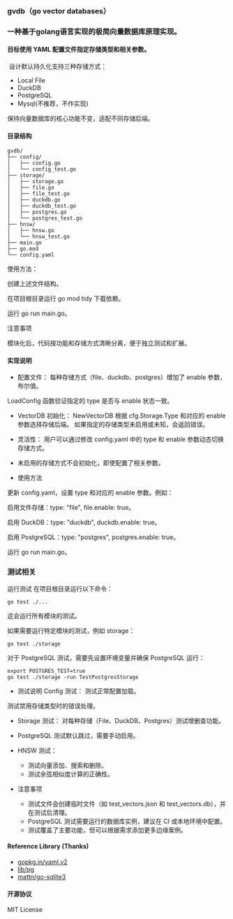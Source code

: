 ### gvdb（go vector databases）

### 一种基于golang语言实现的极简向量数据库原理实现。

#### 目标使用 YAML 配置文件指定存储类型和相关参数。

 设计默认持久化支持三种存储方式：
* Local File
* DuckDB
* PostgreSQL
* Mysql(不推荐，不作实现)

保持向量数据库的核心功能不变，适配不同存储后端。

#### 目录结构

```
gvdb/
├── config/
│   ├── config.go
│   └── config_test.go
├── storage/
│   ├── storage.go
│   ├── file.go
│   ├── file_test.go
│   ├── duckdb.go
│   ├── duckdb_test.go
│   ├── postgres.go
│   └── postgres_test.go
├── hnsw/
│   ├── hnsw.go
│   └── hnsw_test.go
├── main.go
├── go.mod
└── config.yaml
```

使用方法：

创建上述文件结构。

在项目根目录运行 go mod tidy 下载依赖。

运行 go run main.go。

注意事项

模块化后，代码按功能和存储方式清晰分离，便于独立测试和扩展。

#### 实现说明

* 配置文件：
每种存储方式（file、duckdb、postgres）增加了 enable 参数，布尔值。

LoadConfig 函数验证指定的 type 是否与 enable 状态一致。

* VectorDB 初始化：
NewVectorDB 根据 cfg.Storage.Type 和对应的 enable 参数选择存储后端。
如果指定的存储类型未启用或未知，会返回错误。

* 灵活性：
用户可以通过修改 config.yaml 中的 type 和 enable 参数动态切换存储方式。

* 未启用的存储方式不会初始化，即使配置了相关参数。

* 使用方法

更新 config.yaml，设置 type 和对应的 enable 参数。例如：

启用文件存储：type: "file", file.enable: true。

启用 DuckDB：type: "duckdb", duckdb.enable: true。

启用 PostgreSQL：type: "postgres", postgres.enable: true。

运行 go run main.go。

### 测试相关
运行测试
在项目根目录运行以下命令：
```
go test ./...
```

这会运行所有模块的测试。

如果需要运行特定模块的测试，例如 storage：
```
go test ./storage
```

对于 PostgreSQL 测试，需要先设置环境变量并确保 PostgreSQL 运行：
```
export POSTGRES_TEST=true
go test ./storage -run TestPostgresStorage
````

* 测试说明
Config 测试：
测试正常配置加载。

测试禁用存储类型时的错误处理。

* Storage 测试：
对每种存储（File、DuckDB、Postgres）测试增删查功能。

* PostgreSQL 测试默认跳过，需要手动启用。

* HNSW 测试：
  - 测试向量添加、搜索和删除。
  - 测试余弦相似度计算的正确性。

* 注意事项
  - 测试文件会创建临时文件（如 test_vectors.json 和 test_vectors.db），并在测试后清理。
  - PostgreSQL 测试需要运行的数据库实例，建议在 CI 或本地环境中配置。
  - 测试覆盖了主要功能，但可以根据需求添加更多边缘案例。


#### Reference Library (Thanks)
* [gopkg.in/yaml.v2](gopkg.in/yaml.v2)
* [lib/pg](github.com/lib/pq)
* [mattn/go-sqlite3](github.com/mattn/go-sqlite3)

#### 开源协议
MIT License
